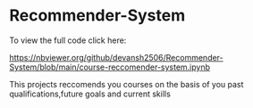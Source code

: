 # Recommender-System
To view the full code click here:

https://nbviewer.org/github/devansh2506/Recommender-System/blob/main/course-reccomender-system.ipynb

This projects reccomends you courses on the basis of you past qualifications,future goals and current skills
